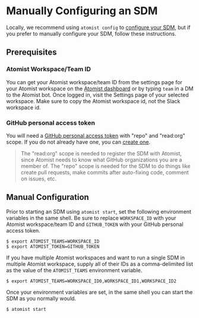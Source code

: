# Manually Configuring an SDM

Locally, we recommend using `atomist config` to [configure your
SDM][sdm-configure], but if you prefer to manually configure your SDM,
follow these instructions.

[sdm-configure]: sdm.md#configuring-your-environment (Atomist - SDM Configuration)

## Prerequisites

### Atomist Workspace/Team ID

You can get your Atomist workspace/team ID from the settings page for
your Atomist workspace on the [Atomist dashboard][dashboard] or by
typing `team` in a DM to the Atomist bot.  Once logged in, visit the
Settings page of your selected workspace.  Make sure to copy the
Atomist workspace id, not the Slack workspace id.

[dashboard]: https://app.atomist.com/ (Atomist Dashboard)

### GitHub personal access token

You will need a [GitHub personal access token][token] with "repo" and
"read:org" scope.  If you do not already have one, you can [create
one][token-create].

> The "read:org" scope is needed to register the SDM with Atomist,
> since Atomist needs to know what GitHub organizations you are a
> member of.  The "repo" scope is needed for the SDM to do things like
> create pull requests, make commits after auto-fixing code, comment
> on issues, etc.

[token]: https://github.com/settings/tokens (GitHub Personal Access Tokens)
[token-create]: https://github.com/settings/tokens/new (GitHub - New personal access token)

## Manual Configuration

Prior to starting an SDM using `atomist start`, set the following
environment variables in the same shell.  Be sure to replace
`WORKSPACE_ID` with your Atomist workspace/team ID and `GITHUB_TOKEN`
with your GitHub personal access token.

```
$ export ATOMIST_TEAMS=WORKSPACE_ID
$ export ATOMIST_TOKEN=GITHUB_TOKEN
```

If you have multiple Atomist workspaces and want to run a single SDM
in multiple Atomist workspace, supply all of their IDs as a
comma-delimited list as the value of the `ATOMIST_TEAMS` environment
variable.

```
$ export ATOMIST_TEAMS=WORKSPACE_ID0,WORKSPACE_ID1,WORKSPACE_ID2
```

Once your environment variables are set, in the same shell you can
start the SDM as you normally would.

```
$ atomist start
```
